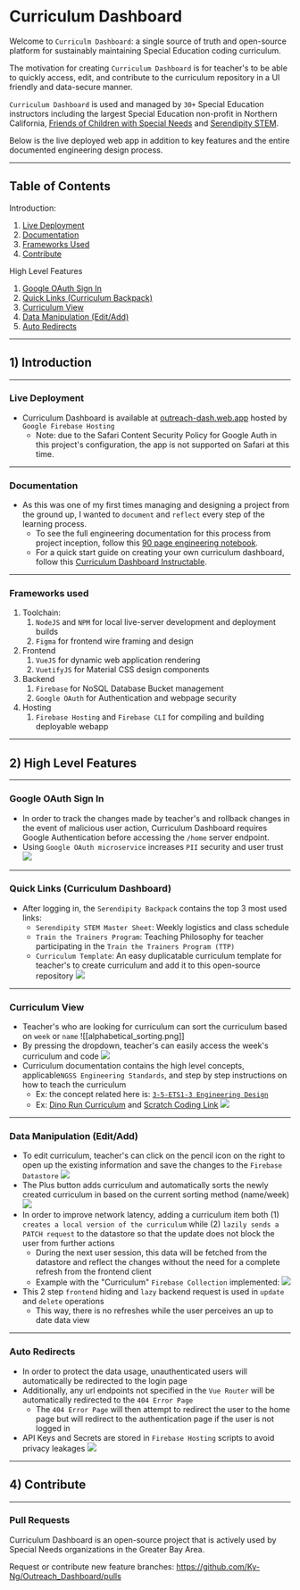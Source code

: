 # Curriculum Dashboard
Welcome to `Curriculm Dashboard`: a single source of truth and open-source platform for sustainably maintaining Special Education coding curriculum. 

The motivation for creating `Curriculum Dashboard` is for teacher's to be able to quickly access, edit, and contribute to the curriculum repository in a UI friendly and data-secure manner.

`Curriculum Dashboard` is used and managed by `30+` Special Education instructors including the largest Special Education non-profit in Northern California, [Friends of Children with Special Needs](https://fcsn1996.org) and [Serendipity STEM](http://serendipitySTEM.org).

Below is the live deployed web app in addition to key features and the entire documented engineering design process.
____
## Table of Contents
Introduction:
1. [Live Deployment](#live-deployment)
2. [Documentation](#Documentation)
3. [Frameworks Used](#frameworks-used)
4. [Contribute](#Pull-Requests)

High Level Features
1. [Google OAuth Sign In](#Google-OAuth-Sign-In)
2. [Quick Links (Curriculum Backpack)](#quick-links-curriculum-dashboard)
3. [Curriculum View](#Curriculum-View)
4. [Data Manipulation (Edit/Add)](#data-manipulation-editadd)
5. [Auto Redirects](#Auto-Redirects)
___
## 1) Introduction
____
### Live Deployment
- Curriculum Dashboard is available at  [outreach-dash.web.app](https://outreach-dash.web.app) hosted by `Google Firebase Hosting`
	- Note: due to the Safari Content Security Policy for Google Auth in this project's configuration, the app is not supported on Safari at this time.
____
### Documentation
- As this was one of my first times managing and designing a project from the ground up, I wanted to `document` and `reflect` every step of the learning process.
	- To see the full engineering documentation for this process from project inception, follow this [90 page engineering notebook](https://drive.google.com/file/d/1rWiocHD5oEUziSY2ktYJqPlOrtbdPh96/view?usp=sharing).
	- For a quick start guide on creating your own curriculum dashboard, follow this [Curriculum Dashboard Instructable](https://www.instructables.com/Curriculum-Dashboard/).
____
### Frameworks used
1. Toolchain:
	1. `NodeJS` and `NPM` for local live-server development and deployment builds
	2. `Figma` for frontend wire framing and design
2. Frontend
	1. `VueJS` for dynamic web application rendering
	2. `VuetifyJS` for Material CSS design components
3. Backend
	1. `Firebase` for NoSQL Database Bucket management
	2. `Google OAuth` for Authentication and webpage security
4. Hosting
	1. `Firebase Hosting` and `Firebase CLI` for compiling and building deployable webapp
___
## 2) High Level Features
____
### Google OAuth Sign In
- In order to track the changes made by teacher's and rollback changes in the event of malicious user action, Curriculum Dashboard requires Google Authentication before accessing the `/home` server endpoint.
- Using `Google OAuth microservice` increases `PII` security and user trust
![](https://raw.githubusercontent.com/Ky-Ng/Outreach_Dashboard/master/readme_assets/homepage.png)

___
### Quick Links (Curriculum Dashboard)
- After logging in, the `Serendipity Backpack` contains the top 3 most used links:
	- `Serendipity STEM Master Sheet`: Weekly logistics and class schedule
	- `Train the Trainers Program`: Teaching Philosophy for teacher participating in the `Train the Trainers Program (TTP)`
	- `Curriculum Template`: An easy duplicatable curriculum template for teacher's to create curriculum and add it to this open-source repository
![](https://raw.githubusercontent.com/Ky-Ng/Outreach_Dashboard/master/readme_assets/backpack_quick_ref.png)
___
### Curriculum View
- Teacher's who are looking for curriculum can sort the curriculum based on `week` or `name`
![[alphabetical_sorting.png]]
- By pressing the dropdown, teacher's can easily access the week's curriculum and code
![](https://raw.githubusercontent.com/Ky-Ng/Outreach_Dashboard/master/readme_assets/teacher_code.png)
- Curriculum documentation contains the high level concepts, applicable`NGSS Engineering Standards`, and step by step instructions on how to teach the curriculum
	- Ex: the concept related here is: [`3-5-ETS1-3 Engineering Design`](https://www.nextgenscience.org/pe/3-5-ets1-3-engineering-design)
	- Ex: [Dino Run Curriculum](https://docs.google.com/document/d/1kA0PqtdjDRLyuZOjBlbdEOGiDDWlkd3RcMDb6P-Lrk0/edit?usp=sharing) and [Scratch Coding Link](https://scratch.mit.edu/projects/407274223/editor/)
![](https://raw.githubusercontent.com/Ky-Ng/Outreach_Dashboard/master/readme_assets/curriculum_documentation.png)
____
### Data Manipulation (Edit/Add)
- To edit curriculum, teacher's can click on the pencil icon on the right to open up the existing information and save the changes to the `Firebase Datastore`
![](https://raw.githubusercontent.com/Ky-Ng/Outreach_Dashboard/master/readme_assets/edit_curriculum.png)
- The Plus button adds curriculum and automatically sorts the newly created curriculum in based on the current sorting method (name/week)
![](https://raw.githubusercontent.com/Ky-Ng/Outreach_Dashboard/master/readme_assets/add_curriculum.png)
- In order to improve network latency, adding a curriculum item both (1) `creates a local version of the curriculum` while (2) `lazily sends a PATCH request` to the datastore so that the update does not block the user from further actions
	- During the next user session, this data will be fetched from the datastore and reflect the changes without the need for a complete refresh from the frontend client
	- Example with the "Curriculum" `Firebase Collection` implemented:
![](https://raw.githubusercontent.com/Ky-Ng/Outreach_Dashboard/master/readme_assets/backend_flow.png)
- This 2 step `frontend` hiding and `lazy` backend request is used in `update` and `delete` operations
	- This way, there is no refreshes while the user perceives an up to date data view
___
### Auto Redirects
- In order to protect the data usage, unauthenticated users will automatically be redirected to the login page
- Additionally, any url endpoints not specified in the `Vue Router` will be automatically redirected to the `404 Error Page`
	- The `404 Error Page` will then attempt to redirect the user to the home page but will redirect to the authentication page if the user is not logged in
- API Keys and Secrets are stored in `Firebase Hosting` scripts to avoid privacy leakages
![](https://raw.githubusercontent.com/Ky-Ng/Outreach_Dashboard/master/readme_assets/404_error.png)
___
## 4) Contribute
___
### Pull Requests
Curriculum Dashboard is an open-source project that is actively used by Special Needs organizations in the Greater Bay Area. 

Request or contribute new feature branches: https://github.com/Ky-Ng/Outreach_Dashboard/pulls